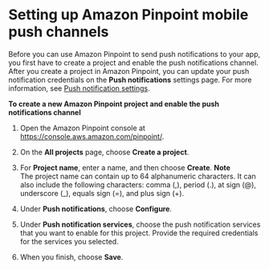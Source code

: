 # Setting up Amazon Pinpoint mobile push channels<a name="channels-mobile-setup"></a>

Before you can use Amazon Pinpoint to send push notifications to your app, you first have to create a project and enable the push notifications channel\. After you create a project in Amazon Pinpoint, you can update your push notification credentials on the **Push notifications** settings page\. For more information, see [Push notification settings](settings-push.md)\.

**To create a new Amazon Pinpoint project and enable the push notifications channel**

1. Open the Amazon Pinpoint console at [https://console\.aws\.amazon\.com/pinpoint/](https://console.aws.amazon.com/pinpoint/)\.

1. On the **All projects** page, choose **Create a project**\.

1. For **Project name**, enter a name, and then choose **Create**\.
**Note**  
The project name can contain up to 64 alphanumeric characters\. It can also include the following characters: comma \(,\), period \(\.\), at sign \(@\), underscore \(\_\), equals sign \(=\), and plus sign \(\+\)\.

1. Under **Push notifications**, choose **Configure**\.

1. Under **Push notification services**, choose the push notification services that you want to enable for this project\. Provide the required credentials for the services you selected\.

1. When you finish, choose **Save**\.